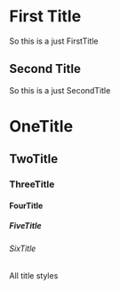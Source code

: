 First Title
=

So this is a just FirstTitle

Second Title
-
So this is a just SecondTitle

# OneTitle
## TwoTitle
### ThreeTitle
#### FourTitle
##### FiveTitle
###### SixTitle
All title styles
